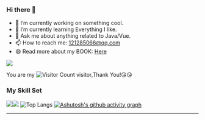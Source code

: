 ### Hi there 👋
- 🔭 I’m currently working on something cool.
- 🌱 I’m currently learning Everything I like.
- 💬 Ask me about anything related to Java/Vue.
- 📫 How to reach me: 121285066@qq.com
- 😄 Read more about my BOOK: [Here](http://124.220.34.116:10086/)

![](https://github-readme-stats-ten-gilt.vercel.app/api?username=Zjt127128&show_icons=true&theme=transparent)

You are my ![Visitor Count](https://profile-counter.glitch.me/Zjt127128/count.svg) visitor,Thank You!:kissing_heart::kissing_heart:

### My Skill Set

![](https://img.shields.io/badge/Java-ED8B00?style=for-the-badge&logo=openjdk&logoColor=white)![](https://img.shields.io/badge/Python-3776AB?style=for-the-badge&logo=python&logoColor=white)
![Top Langs](https://github-readme-stats.vercel.app/api/top-langs/?username=Zjt127128&layout=compact&theme=tokyonight)
[![Ashutosh's github activity graph](https://github-readme-activity-graph.vercel.app/graph?username=Zjt127128)](https://github.com/ashutosh00710/github-readme-activity-graph)
****
<!--
**Zjt127128/Zjt127128** is a ✨ _special_ ✨ repository because its `README.md` (this file) appears on your GitHub profile.

Here are some ideas to get you started:

- 🔭 I’m currently working on ...
- 🌱 I’m currently learning ...
- 👯 I’m looking to collaborate on ...
- 🤔 I’m looking for help with ...
- 💬 Ask me about ...
- 📫 How to reach me: ...
- 😄 Pronouns: ...
- ⚡ Fun fact: ...
-->
